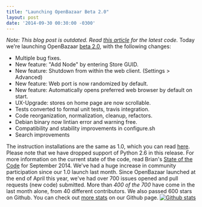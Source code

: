 ```yaml
---
title: "Launching OpenBazaar Beta 2.0" 
layout: post
date: '2014-09-30 00:30:00 -0300'
---
```

        
_Note: This blog post is outdated. Read [this article](https://blog.openbazaar.org/three-openbazaar-code-repositories-created/) for the latest code._ Today we're launching OpenBazaar [beta 2.0](https://github.com/OpenBazaar/OpenBazaar), with the following changes:

*   Multiple bug fixes.
*   New feature: "Add Node" by entering Store GUID.
*   New feature: Shutdown from within the web client. (Settings > Advanced)
*   New feature: Web port is now randomized by default.
*   New feature: Automatically opens preferred web browser by default on start.
*   UX-Upgrade: stores on home page are now scrollable.
*   Tests converted to formal unit tests, travis integration.
*   Code reorganization, normalization, cleanup, refactors.
*   Debian binary now lintian error and warning free.
*   Compatibility and stability improvements in configure.sh
*   Search improvements

The instruction installations are the same as 1.0, which you can read [here](Screenshot-from-2014-09-30-142335.png). Please note that we have dropped support of Python 2.6 in this release. For more information on the current state of the code, read Brian's [State of the Code](https://blog.openbazaar.org/openbazaar-state-of-the-code-september-2014) for September 2014. We've had a huge increase in community participation since our 1.0 launch last month. Since OpenBazaar launched at the end of April this year, we've had over 700 issues opened and pull requests (new code) submitted. More than _400 of the 700_ have come in the last month alone, from 40 different contributors. We also passed 600 stars on Github. You can check out [more stats](https://github.com/OpenBazaar/OpenBazaar/pulse/monthly) on our Github page. [![Github stats](https://blog.openbazaar.org/wp-content/uploads/2014/09/Screenshot-from-2014-09-30-142335.png)](https://blog.openbazaar.org/wp-content/uploads/2014/09/Screenshot-from-2014-09-30-142335.png)